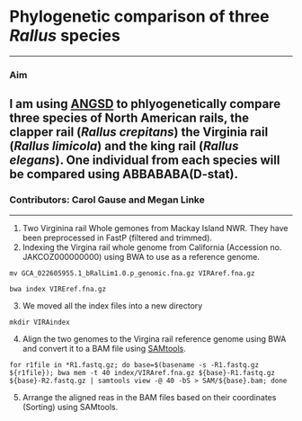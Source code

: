 # Phylogenetic comparison of three _Rallus_ species
---
### Aim
I am using [ANGSD](http://www.popgen.dk/angsd/index.php/Abbababa) to phlyogenetically compare three species of North American rails, the clapper rail (_Rallus crepitans_) the Virginia rail (_Rallus limicola_) and the king rail (_Rallus elegans_). One individual from each species will be compared using ABBABABA(D-stat).
---

### Contributors: Carol Gause and Megan Linke
---

1. Two Virginina rail Whole gemones from Mackay Island NWR. They have been preprocessed in FastP (filtered and trimmed). 
2. Indexing the Virgina rail whole genome from California (Accession no. JAKCOZ000000000) using BWA to use as a reference genome.
```
mv GCA_022605955.1_bRalLim1.0.p_genomic.fna.gz VIRAref.fna.gz
```  
```
bwa index VIREref.fna.gz
```     
3. We moved all the index files into a new directory
```
mkdir VIRAindex
```   
4. Align the two genomes to the Virgina rail reference genome using BWA and convert it to a BAM file using [SAMtools](https://github.com/samtools/samtools). 
```
for r1file in *R1.fastq.gz; do base=$(basename -s -R1.fastq.gz ${r1file}); bwa mem -t 40 index/VIRAref.fna.gz ${base}-R1.fastq.gz ${base}-R2.fastq.gz | samtools view -@ 40 -bS > SAM/${base}.bam; done 
```
5. Arrange the aligned reas in the BAM files based on their coordinates (Sorting) using SAMtools.

